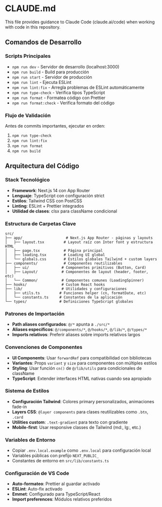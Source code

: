 # CLAUDE.md

This file provides guidance to Claude Code (claude.ai/code) when working with code in this repository.

## Comandos de Desarrollo

### Scripts Principales
- `npm run dev` - Servidor de desarrollo (localhost:3000)
- `npm run build` - Build para producción 
- `npm run start` - Servidor de producción
- `npm run lint` - Ejecuta ESLint
- `npm run lint:fix` - Arregla problemas de ESLint automáticamente
- `npm run type-check` - Verifica tipos TypeScript
- `npm run format` - Formatea código con Prettier
- `npm run format:check` - Verifica formato del código

### Flujo de Validación
Antes de commits importantes, ejecutar en orden:
1. `npm run type-check`
2. `npm run lint:fix` 
3. `npm run format`
4. `npm run build`

## Arquitectura del Código

### Stack Tecnológico
- **Framework**: Next.js 14 con App Router
- **Lenguaje**: TypeScript con configuración strict
- **Estilos**: Tailwind CSS con PostCSS
- **Linting**: ESLint + Prettier integrados
- **Utilidad de clases**: clsx para className condicional

### Estructura de Carpetas Clave
```
src/
├── app/                    # Next.js App Router - páginas y layouts
│   ├── layout.tsx         # Layout raíz con Inter font y estructura HTML
│   ├── page.tsx           # Página principal
│   ├── loading.tsx        # Loading UI global
│   └── globals.css        # Estilos globales Tailwind + custom layers
├── components/            # Componentes reutilizables
│   ├── ui/               # Componentes primitivos (Button, Card)
│   ├── Layout/           # Componentes de layout (header, footer, etc)
│   └── Common/           # Componentes comunes (LoadingSpinner)
├── hooks/                # Custom React hooks
├── lib/                  # Utilidades y configuraciones
│   ├── utils.ts         # Funciones helper (cn, formatDate, etc)
│   └── constants.ts     # Constantes de la aplicación
└── types/               # Definiciones TypeScript globales
```

### Patrones de Importación
- **Path aliases configurados**: `@/*` apunta a `./src/*`
- **Aliases específicos**: `@/components/*`, `@/hooks/*`, `@/lib/*`, `@/types/*`
- **Imports relativos**: Preferir aliases sobre imports relativos largos

### Convenciones de Componentes
- **UI Components**: Usar `forwardRef` para compatibilidad con bibliotecas
- **Variantes**: Props `variant` y `size` para componentes con múltiples estilos
- **Styling**: Usar función `cn()` de `@/lib/utils` para condicionales de className
- **TypeScript**: Extender interfaces HTML nativas cuando sea apropiado

### Sistema de Estilos
- **Configuración Tailwind**: Colores primary personalizados, animaciones fade-in
- **Layers CSS**: `@layer components` para clases reutilizables como `.btn`, `.card`
- **Utilities custom**: `.text-gradient` para texto con gradiente
- **Mobile-first**: Usar responsive classes de Tailwind (md:, lg:, etc.)

### Variables de Entorno
- Copiar `.env.local.example` como `.env.local` para configuración local
- Variables públicas con prefijo `NEXT_PUBLIC_`
- Constantes de entorno en `src/lib/constants.ts`

### Configuración de VS Code
- **Auto-formateo**: Prettier al guardar activado
- **ESLint**: Auto-fix activado
- **Emmet**: Configurado para TypeScript/React
- **Import preferences**: Módulos relativos preferidos